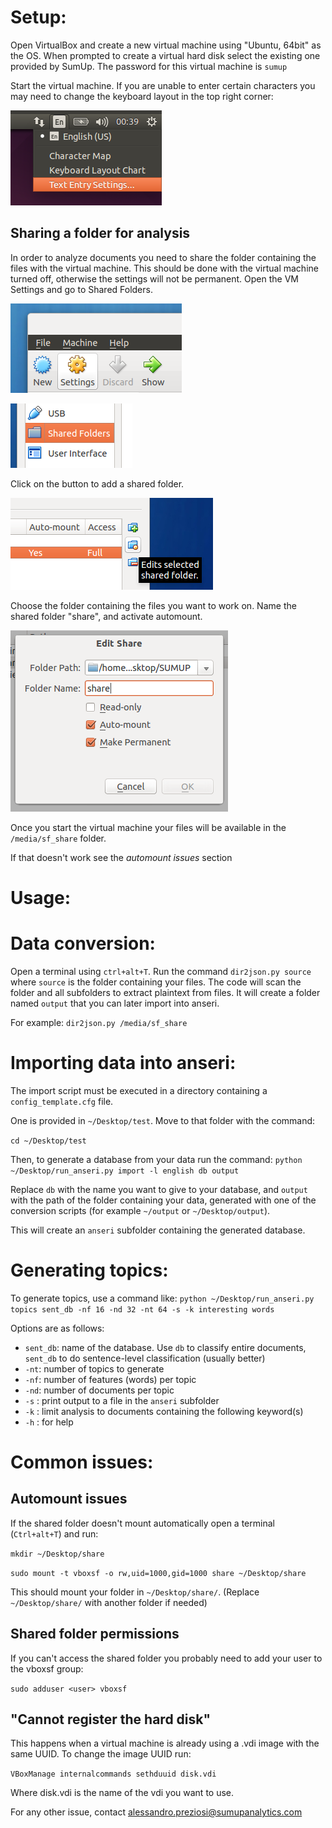 Setup:
======

Open VirtualBox and create a new virtual machine using "Ubuntu, 64bit" as the OS. When prompted to create a virtual hard disk select the existing one provided by SumUp.
The password for this virtual machine is `sumup`

Start the virtual machine. If you are unable to enter certain characters you may need to change the keyboard layout in the top right corner:

![Layout](img/layout.png)

Sharing a folder for analysis
-----------------------------

In order to analyze documents you need to share the folder containing the files with the virtual machine.
This should be done with the virtual machine turned off, otherwise the settings will not be permanent. Open the VM Settings and go to Shared Folders.

![Step 1](img/step1.png)

![Step 2](img/step2.png)

Click on the button to add a shared folder.

![Step 3](img/step3.png)
 
Choose the folder containing the files you want to work on. Name the shared folder "share", and activate automount.

![Step 4](img/step4.png)

Once you start the virtual machine your files will be available in the `/media/sf_share` folder.

If that doesn't work see the _automount issues_ section


Usage:
======

Data conversion:
================

Open a terminal using `ctrl+alt+T`. Run the command `dir2json.py source` where `source` is the folder containing your files. The code will scan the folder and all subfolders to extract plaintext from files. It will create a folder named `output` that you can later import into anseri.

For example: `dir2json.py /media/sf_share`

Importing data into anseri:
===========================

The import script must be executed in a directory containing a `config_template.cfg` file. 

One is provided in `~/Desktop/test`. Move to that folder with the command:

`cd ~/Desktop/test`

Then, to generate a database from your data run the command: `python ~/Desktop/run_anseri.py import -l english db output` 

Replace `db` with the name you want to give to your database, and `output` with the path of the folder containing your data, generated with one of the conversion scripts (for example `~/output` or `~/Desktop/output`).

This will create an `anseri` subfolder containing the generated database.

Generating topics:
==================

To generate topics, use a command like: `python ~/Desktop/run_anseri.py topics sent_db -nf 16 -nd 32 -nt 64 -s -k interesting words`

Options are as follows:

- `sent_db`: name of the database. Use `db` to classify entire documents, `sent_db` to do sentence-level classification (usually better)
- `-nt`: number of topics to generate
- `-nf`: number of features (words) per topic
- `-nd`: number of documents per topic
- `-s` : print output to a file in the `anseri` subfolder
- `-k` : limit analysis to documents containing the following keyword(s)
- `-h` : for help


Common issues:
==============

Automount issues
----------------

If the shared folder doesn't mount automatically open a terminal (`Ctrl+alt+T`) and run:

`mkdir ~/Desktop/share`

`sudo mount -t vboxsf -o rw,uid=1000,gid=1000 share ~/Desktop/share`

This should mount your folder in `~/Desktop/share/`. (Replace `~/Desktop/share/` with another folder if needed)

Shared folder permissions
-------------------------

If you can't access the shared folder you probably need to add your user to the vboxsf group:

`sudo adduser <user> vboxsf`


"Cannot register the hard disk"
-------------------------------

This happens when a virtual machine is already using a .vdi image with the same UUID. To change the image UUID run:

`VBoxManage internalcommands sethduuid disk.vdi`

Where disk.vdi is the name of the vdi you want to use.

For any other issue, contact alessandro.preziosi@sumupanalytics.com
